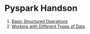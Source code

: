 # Pyspark Handson

1. [Basic Structured Operations](STDG_Ch-05_Basic_Structured_Operations.py)
2. [Working with Different Types of Data](STDG_Ch-06_Working_With_Different_Types_Of_Data.py)
